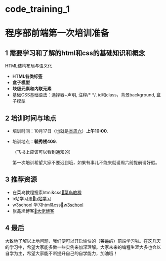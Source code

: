 # code_training_1
# 程序部前端第一次培训准备

## 1 需要学习和了解的html和css的基础知识和概念

 HTML结构布局与语义化
- **HTML各类标签**
- **盒子模型**
- **块级元素和内联元素**
- 基础CSS基础语法：选择器+声明, 注释/* */, id和class，背景background, 盒子模型<div>

## 2 培训时间与地点

- 培训时间：10月17日（也就是<u>本周六</u>）**上午10:00**.

- 培训地点：**毓秀楼409**.

  （飞书上应该可以看到通知的）

  第一次培训希望大家不要迟到哦，如果有事儿不能来就请周六前提前请好假。

## 3 推荐资源

- 在菜鸟教程搜索html&css[🔗菜鸟教程 ](https://www.runoob.com/)
- b站学习法[🔗b站学习](https://www.bilibili.com/video/av71126754)
- w3school 学习html&css[🔗w3school](https://www.w3school.com.cn/)
- 张鑫旭博客[🔗大佬博客](https://www.zhangxinxu.com/wordpress/page/2/)

## 4 最后

大致地了解以上地问题，我们便可以开启愉快的（~~苦逼的~~）前端学习啦。在这几天的学习中，希望大家能多做一些实例来加深理解。大家未来的编程生涯大多也会以自学为主，希望大家能不断提升自己的自学能力，加油哦！
